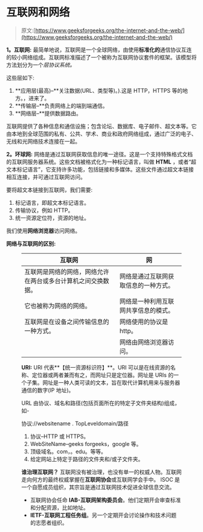 # 互联网和网络

> 原文:[https://www.geeksforgeeks.org/the-internet-and-the-web/](https://www.geeksforgeeks.org/the-internet-and-the-web/)

**1。互联网:**
最简单地说，互联网是一个全球网络，由使用**标准化的**通信协议互连的较小网络组成。互联网标准描述了一个被称为互联网协议套件的框架。该模型将方法划分为一个*层协议系统。*

这些层如下:

1.  **应用层(最高)–**关注数据(URL、类型等)。).这是 HTTP，HTTPS 等的地方。，进来了。
2.  **传输层–**负责网络上的端到端通信。
3.  **网络层–**提供数据路由。

互联网提供了各种信息和通信设施；包含论坛、数据库、电子邮件、超文本等。它由本地到全球范围的私有、公共、学术、商业和政府网络组成，通过广泛的电子、无线和光网络技术连接在一起。

**2。环球网:**
网络是通过互联网获取信息的唯一途径。这是一个支持特殊格式文档的互联网服务器系统。这些文档被格式化为一种标记语言，叫做 **HTML** ，或者“超文本标记语言”，它支持许多功能，包括链接和多媒体。这些文件通过超文本链接相互连接，并可通过互联网访问。

要将超文本链接到互联网，我们需要:

1.  标记语言，即超文本标记语言。
2.  传输协议，例如 HTTP。
3.  统一资源定位符，资源的地址。

我们使用**网络浏览器**访问网络。

**网络与互联网的区别:**

<figure class="table">

| 互联网 | 网 |
| --- | --- |
| 互联网是网络的网络，网络允许在两台或多台计算机之间交换数据。 | 网络是通过互联网获取信息的一种方式。 |
| 它也被称为网络的网络。 | 网络是一种利用互联网共享信息的模式。 |
| 互联网是在设备之间传输信息的一种方式。 | 网络使用的协议是 http。 |
|   | 网络由网络浏览器访问。 |

**URI:**
URI 代表**【统一资源标识符】**。URI 可以是在线资源的名称、定位器或两者兼而有之，而网址只是定位器。网址是 URIs 的一个子集。网址是一种人类可读的文本，旨在取代计算机用来与服务器通信的数字(IP 地址)。

URL 由协议、域名和路径(包括页面所在的特定子文件夹结构)组成，如-

协议://websitename . TopLeveldomain/路径

1.  协议–HTTP 或 HTTPS。
2.  WebSiteName–geeks forgeeks，google 等。
3.  顶级域名。com，。edu。等等。
4.  给定网站上特定于路径的文件夹和/或子文件夹。

**谁治理互联网？**
互联网没有被治理，也没有单一的权威人物。互联网走向何方的最终权威掌握在**互联网协会**或互联网学会手中。
ISOC 是一个自愿成员组织，其宗旨是通过互联网技术促进全球信息交流。

*   互联网协会任命 **IAB-互联网架构委员会**。他们定期开会审查标准和分配资源，比如地址。
*   **IETF-互联网工程任务组**。另一个定期开会讨论操作和技术问题的志愿者组织。

</figure>